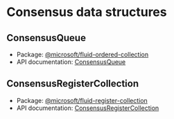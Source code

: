 # Consensus data structures

## ConsensusQueue

- Package: [@microsoft/fluid-ordered-collection](../api/fluid-ordered-collection.md)
- API documentation: [ConsensusQueue](../api/fluid-ordered-collection.ConsensusQueue.md)

## ConsensusRegisterCollection

- Package: [@microsoft/fluid-register-collection](../api/fluid-register-collection.md)
- API documentation: [ConsensusRegisterCollection](../api/fluid-register-collection.ConsensusRegisterCollection.md)
